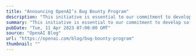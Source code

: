 ```yaml
---
title: "Announcing OpenAI’s Bug Bounty Program"
description: "This initiative is essential to our commitment to develop safe and advanced AI. As we create technology and services that are secure, reliable, and trustworthy, we need your help."
summary: "This initiative is essential to our commitment to develop safe and advanced AI. As we create technology and services that are secure, reliable, and trustworthy, we need your help."
pubDate: "Tue, 11 Apr 2023 07:00:00 GMT"
source: "OpenAI Blog"
url: "https://openai.com/blog/bug-bounty-program"
thumbnail: ""
---
```


